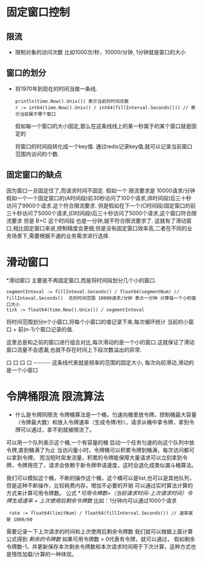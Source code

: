 # 固定窗口控制

## 限流
   * 限制对象的访问次数 比如1000次/秒，10000/分钟, 1分钟就是窗口的大小
   
## 窗口的划分
   

   * 将1970年到现在的时间当做一条线.
        
      ```
     println(time.Now().Unix()) 表示当前的时间总数  
     r := int64(time.Now().Unix() / int64(fillInterval.Seconds())) // 表示当前属于哪个窗口
      ```  
     假如每一个窗口的大小固定,那么在这条线线上的某一秒属于的某个窗口就是固定的
     
     将窗口的时间段转化成一个key值. 通过redis记录key值,就可以记录当前窗口范围内访问的个数.
     
## 固定窗口的缺点
   因为窗口一旦固定住了,而请求时间不固定.
   假如一个 限流要求是  10000请求/分钟
   假如一个一个固定窗口的(A时间段)前30秒访问了100个请求,(B时间段)后三十秒访问了9900个请求.这个符合限流要求.
   但是假如在下一个(C时间段)固定窗口的前三十秒访问了5000个请求,(D时间段)后三十秒访问了5000个请求,这个窗口符合限流要求
   但是 B+C 这个时间段 也是一分钟,就不符合限流要求了.
   这就有了滑动窗口,相比固定窗口来说,控制精度会更细,但是没有固定窗口效率高,二者在不同的业务场景下,需要根据不通的业务需求进行选择.
  
# 滑动窗口

   *滑动窗口 
   主要是不再固定窗口,而是将时间段划分几个小的窗口.
   ```
   segmentInteval := fillInteval.Seconds() / float64(segmentNum) // fillInteval.Seconds()  总的时间范围 10000请求/分钟 表示一分钟 计算每一个小的窗口大小
   tick := float64(time.Now().Unix()) / segmentInteval
   ```
   将时间范围划分n个小窗口,将每个小窗口的值记录下来,每次循环统计 当前的小窗口 + 前(n-1)个窗口记录的值.
   
   这里总是和之前的窗口进行组合对比,每次滑动的是一个小的窗口.这就保证了滑动窗口流量不会遗漏,也就不存在时间上下段次数溢出的异常.
   
   口 口 口 口
   -------    这条线代表就是频率的范围的固定大小, 每次向前滑动,滑动的是一个小窗口


# 令牌桶限流 限流算法

   * 什么是令牌同限流
   令牌桶算法是一个桶，匀速向桶里放令牌，控制桶最大容量（令牌最大数）和放入令牌速率（生成令牌/秒）。请求从桶中拿令牌，拿到令牌可以通过，拿不到就被限流了。
   
   可以用一个队列表示这个桶,一个有容量的桶
   启动一个任务匀速的向这个队列中放令牌,直到桶满了为止
   当访问量小时，令牌桶可以积累令牌到桶满，每次访问都可以拿到令牌。
   而当短时突发流量，积累的令牌能保障大量请求可以立刻拿到令牌，令牌用完了，请求会依赖于新令牌申请速度，这时会退化成类似漏斗桶算法。
   
   我们可以模拟这个桶，不断的操作这个桶，这个桶可以是list,也可以是其他队列，但是这种不断操作，比较耗费内存，增加不必要的开销
   可以通过实时算法计算的方式来计算可用令牌数。
   公式 **可用令牌数=（当前请求时间-上次请求时间）*令牌生成速率 + 上次使用后剩余令牌数**  比如：1分钟内可以通过1000个请求 
   ```
    rate := float64(limitNum) / float64(fillInterval.Seconds()) // 速率就是 1000/60
   ```
   需要记录一下上次请求的时间和上次使用后剩余令牌数  我们就可以根据上面计算公式得到 *剩余的令牌数*
   如果可用令牌数 > 0代表有令牌，就可以通过，
   假如剩余令牌数-1，并更新保存本次剩余令牌数和本次请求时间用于下次计算，这种方式也是惰性加载/计算的一种体现。
   